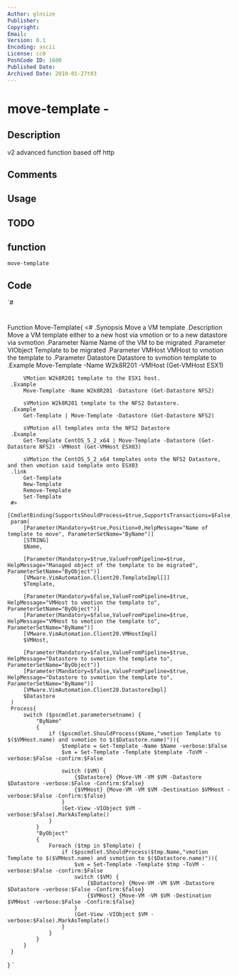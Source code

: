 ```yaml
---
Author: glnsize
Publisher: 
Copyright: 
Email: 
Version: 0.1
Encoding: ascii
License: cc0
PoshCode ID: 1600
Published Date: 
Archived Date: 2010-01-27t03
---
```


# move-template - 

## Description

v2 advanced function based off http

## Comments



## Usage



## TODO



## function

`move-template`

## Code

`#
 #
 Function Move-Template{
     <#
     .Synopsis
         Move a VM template
     .Description
         Move a VM template either to a new host via vmotion or to a new datastore via svmotion
     .Parameter Name
         Name of the VM to be migrated
     .Parameter VIObject
         Template to be migrated
     .Parameter VMHost
         VMHost to vmotion the template to
     .Parameter Datastore
         Datastore to svmotion template to
     .Example
         Move-Template -Name W2k8R201 -VMHost (Get-VMHost ESX1)
         
         VMotion W2k8R201 template to the ESX1 host.
     .Example
         Move-Template -Name W2k8R201 -Datastore (Get-Datastore NFS2)
         
         sVMotion W2k8R201 template to the NFS2 Datastore.
     .Example
         Get-Template | Move-Template -Datastore (Get-Datastore NFS2)
         
         sVMotion all templates onto the NFS2 Datastore
     .Example
         Get-Template CentOS_5_2_x64 | Move-Template -Datastore (Get-Datastore NFS2) -VMHost (Get-VMHost ESX03)
         
         sVMotion the CentOS_5_2_x64 templates onto the NFS2 Datastore, and then vmotion said template onto ESX03
     .link
         Get-Template
         New-Template
         Remove-Template
         Set-Template
     #> 
     [CmdletBinding(SupportsShouldProcess=$true,SupportsTransactions=$False,ConfirmImpact="low",DefaultParameterSetName="")]
     param( 
         [Parameter(Mandatory=$true,Position=0,HelpMessage="Name of template to move", ParameterSetName="ByName")]
         [STRING]
         $Name,
         
         [Parameter(Mandatory=$true,ValueFromPipeline=$true, HelpMessage="Managed object of the template to be migrated", ParameterSetName="ByObject")]
         [VMware.VimAutomation.Client20.TemplateImpl[]]
         $Template,
         
         [Parameter(Mandatory=$false,ValueFromPipeline=$true, HelpMessage="VMHost to vmotion the template to", ParameterSetName="ByObject")]
         [Parameter(Mandatory=$false,ValueFromPipeline=$true, HelpMessage="VMHost to vmotion the template to", ParameterSetName="ByName")]
         [VMware.VimAutomation.Client20.VMHostImpl]
         $VMHost,
         
         [Parameter(Mandatory=$false,ValueFromPipeline=$true, HelpMessage="Datastore to svmotion the template to", ParameterSetName="ByObject")]
         [Parameter(Mandatory=$false,ValueFromPipeline=$true, HelpMessage="Datastore to svmotion the template to", ParameterSetName="ByName")]
         [VMware.VimAutomation.Client20.DatastoreImpl]
         $Datastore
     )
     Process{
         switch ($pscmdlet.parametersetname) {
             "ByName"
             {
                 if ($pscmdlet.ShouldProcess($Name,"vmotion Template to $($VMHost.name) and svmotion to $($Datastore.name)")){
                     $template = Get-Template -Name $Name -verbose:$False
                     $vm = Set-Template -Template $template -ToVM -verbose:$False -confirm:$False  
                     
                     switch ($VM) {
                         {$Datastore} {Move-VM -VM $VM -Datastore $Datastore -verbose:$False -Confirm:$false}
                         {$VMHost} {Move-VM -VM $VM -Destination $VMHost -verbose:$False -Confirm:$false}
                     }
                     (Get-View -VIObject $VM -verbose:$False).MarkAsTemplate()
                 }
             }
             "ByObject"
             {
                 Foreach ($tmp in $Template) {
                     if ($pscmdlet.ShouldProcess($tmp.Name,"vmotion Template to $($VMHost.name) and svmotion to $($Datastore.name)")){
                         $vm = Set-Template -Template $tmp -ToVM -verbose:$False -confirm:$False  
                         switch ($VM) {
                             {$Datastore} {Move-VM -VM $VM -Datastore $Datastore -verbose:$False -Confirm:$false}
                             {$VMHost} {Move-VM -VM $VM -Destination $VMHost -verbose:$False -Confirm:$false}
                         }
                         (Get-View -VIObject $VM -verbose:$False).MarkAsTemplate()
                     }
                 }
             }
         }
     }
 }
`

